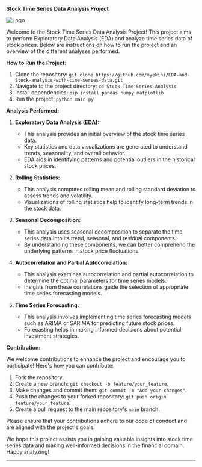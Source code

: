 **Stock Time Series Data Analysis Project**

![Logo](Assets/stock.jpg)

Welcome to the Stock Time Series Data Analysis Project! This project aims to perform Exploratory Data Analysis (EDA) and analyze time series data of stock prices. Below are instructions on how to run the project and an overview of the different analyses performed.

**How to Run the Project:**

1. Clone the repository: `git clone https://github.com/myekini/EDA-and-Stock-analysis-with-time-series-data.git`
2. Navigate to the project directory: `cd Stock-Time-Series-Analysis`
3. Install dependencies: `pip install pandas numpy matplotlib`
4. Run the project: `python main.py`

**Analysis Performed:**

1. **Exploratory Data Analysis (EDA):**
   - This analysis provides an initial overview of the stock time series data.
   - Key statistics and data visualizations are generated to understand trends, seasonality, and overall behavior.
   - EDA aids in identifying patterns and potential outliers in the historical stock prices.

2. **Rolling Statistics:**
   - This analysis computes rolling mean and rolling standard deviation to assess trends and volatility.
   - Visualizations of rolling statistics help to identify long-term trends in the stock data.

3. **Seasonal Decomposition:**
   - This analysis uses seasonal decomposition to separate the time series data into its trend, seasonal, and residual components.
   - By understanding these components, we can better comprehend the underlying patterns in stock price fluctuations.

4. **Autocorrelation and Partial Autocorrelation:**
   - This analysis examines autocorrelation and partial autocorrelation to determine the optimal parameters for time series models.
   - Insights from these correlations guide the selection of appropriate time series forecasting models.

5. **Time Series Forecasting:**
   - This analysis involves implementing time series forecasting models such as ARIMA or SARIMA for predicting future stock prices.
   - Forecasting helps in making informed decisions about potential investment strategies.

**Contribution:**

We welcome contributions to enhance the project and encourage you to participate! Here's how you can contribute:

1. Fork the repository.
2. Create a new branch: `git checkout -b feature/your_feature`.
3. Make changes and commit them: `git commit -m "Add your changes"`.
4. Push the changes to your forked repository: `git push origin feature/your_feature`.
5. Create a pull request to the main repository's `main` branch.

Please ensure that your contributions adhere to our code of conduct and are aligned with the project's goals.

We hope this project assists you in gaining valuable insights into stock time series data and making well-informed decisions in the financial domain. Happy analyzing!

---